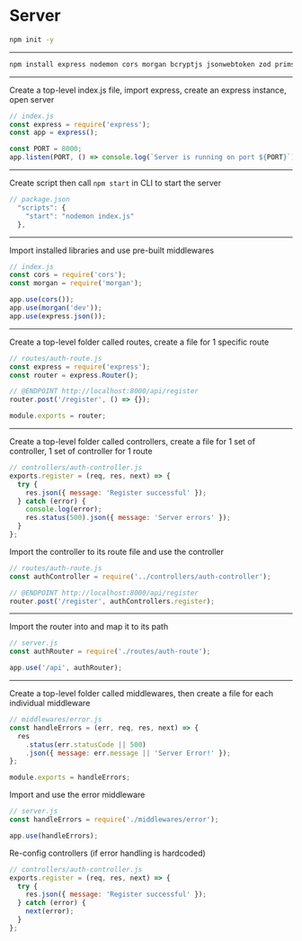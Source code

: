 # Server

```bash
npm init -y
```

---

```bash
npm install express nodemon cors morgan bcryptjs jsonwebtoken zod primsa
```

---

Create a top-level index.js file, import express, create an express instance, open server

```js
// index.js
const express = require('express');
const app = express();

const PORT = 8000;
app.listen(PORT, () => console.log(`Server is running on port ${PORT}`));
```

---

Create script then call `npm start` in CLI to start the server

```js
// package.json
  "scripts": {
    "start": "nodemon index.js"
  },
```

---

Import installed libraries and use pre-built middlewares

```js
// index.js
const cors = require('cors');
const morgan = require('morgan');

app.use(cors());
app.use(morgan('dev'));
app.use(express.json());
```

---

Create a top-level folder called routes, create a file for 1 specific route

```js
// routes/auth-route.js
const express = require('express');
const router = express.Router();

// @ENDPOINT http://localhost:8000/api/register
router.post('/register', () => {});

module.exports = router;
```

---

Create a top-level folder called controllers, create a file for 1 set of controller, 1 set of controller for 1 route

```js
// controllers/auth-controller.js
exports.register = (req, res, next) => {
  try {
    res.json({ message: 'Register successful' });
  } catch (error) {
    console.log(error);
    res.status(500).json({ message: 'Server errors' });
  }
};
```

Import the controller to its route file and use the controller

```js
// routes/auth-route.js
const authController = require('../controllers/auth-controller');

// @ENDPOINT http://localhost:8000/api/register
router.post('/register', authControllers.register);
```

---

Import the router into and map it to its path

```js
// server.js
const authRouter = require('./routes/auth-route');

app.use('/api', authRouter);
```

---

Create a top-level folder called middlewares, then create a file for each individual middleware

```js
// middlewares/error.js
const handleErrors = (err, req, res, next) => {
  res
    .status(err.statusCode || 500)
    .json({ message: err.message || 'Server Error!' });
};

module.exports = handleErrors;
```

Import and use the error middleware

```js
// server.js
const handleErrors = require('./middlewares/error');

app.use(handleErrors);
```

Re-config controllers (if error handling is hardcoded)

```js
// controllers/auth-controller.js
exports.register = (req, res, next) => {
  try {
    res.json({ message: 'Register successful' });
  } catch (error) {
    next(error);
  }
};
```

##
